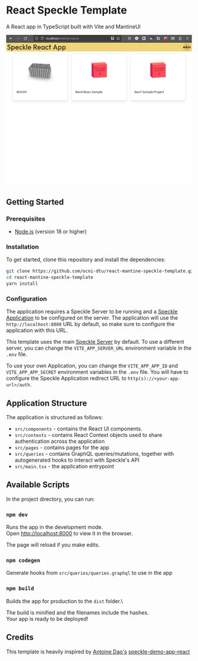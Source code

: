 # React Speckle Template

A React app in TypeScript built with Vite and MantineUI

![Screenshot](./public/screenshot.png)

## Getting Started

### Prerequisites

- [Node.js](https://nodejs.org/en/) (version 18 or higher)

### Installation

To get started, clone this repository and install the dependencies:

```bash
git clone https://github.com/ocni-dtu/react-mantine-speckle-template.git
cd react-mantine-speckle-template
yarn install
```

### Configuration

The application requires a Speckle Server to be running and a [Speckle Application](https://speckle.guide/dev/apps.html)
to be configured on the server. The application will use the `http://localhost:8000` URL by default, so make sure to
configure the application with this URL.

This template uses the main [Speckle Server](https://speckle.xyz) by default. To use a different server, you can change
the `VITE_APP_SERVER_URL` environment variable in the `.env` file.

To use your own Application, you can change the `VITE_APP_APP_ID` and `VITE_APP_APP_SECRET` environment variables in
the `.env` file. You will have to configure the Speckle Application redirect URL to `http(s)://<your-app-url>/auth`.

## Application Structure

The application is structured as follows:

- `src/components` - contains the React UI components.
- `src/contexts` - contains React Context objects used to share authentication across the application
- `src/pages` - contains pages for the app
- `src/queries` - contains GraphQL queries/mutations, together with autogenerated hooks to interact with Speckle's API
- `src/main.tsx` - the application entrypoint

## Available Scripts

In the project directory, you can run:

### `npm dev`

Runs the app in the development mode.\
Open [http://localhost:8000](http://localhost:8000) to view it in the browser.

The page will reload if you make edits.

### `npm codegen`

Generate hooks from `src/queries/queries.graphql` to use in the app

### `npm build`

Builds the app for production to the `dist` folder.\

The build is minified and the filenames include the hashes.\
Your app is ready to be deployed!

## Credits

This template is heavily inspired by [Antoine Dao's](https://github.com/AntoineDao) 
[speckle-demo-app-react](https://github.com/AntoineDao/speckle-demo-app-react)

